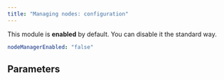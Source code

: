 ```yaml
---
title: "Managing nodes: configuration"
---
```


This module is **enabled** by default. You can disable it the standard way.

```yaml
nodeManagerEnabled: "false"
```

## Parameters

<!-- SCHEMA -->
